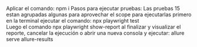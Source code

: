 Aplicar el comando: npm i
Pasos para ejecutar pruebas:
Las pruebas 15 estan agrupadas algunas para aprovechar el scope
para ejecutarlas primero en la terminal  ejecutar el comando:  npx playwright test  
Luego el comando npx playwright show-report
al finalizar y visualizar el reporte, cancelar la ejecución o abrir una nueva consola y ejecutar: allure serve allure-results
